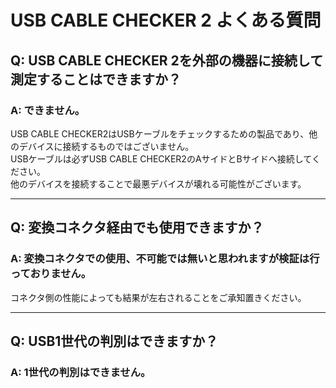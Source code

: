 # USB CABLE CHECKER 2 よくある質問

## Q: USB CABLE CHECKER 2を外部の機器に接続して測定することはできますか？

### A: できません。
USB CABLE CHECKER2はUSBケーブルをチェックするための製品であり、他のデバイスに接続するものではございません。  
USBケーブルは必ずUSB CABLE CHECKER2のAサイドとBサイドへ接続してください。  
他のデバイスを接続することで最悪デバイスが壊れる可能性がございます。  

----

## Q: 変換コネクタ経由でも使用できますか？

### A: 変換コネクタでの使用、不可能では無いと思われますが検証は行っておりません。
コネクタ側の性能によっても結果が左右されることをご承知置きください。

----

## Q: USB1世代の判別はできますか？

### A: 1世代の判別はできません。
